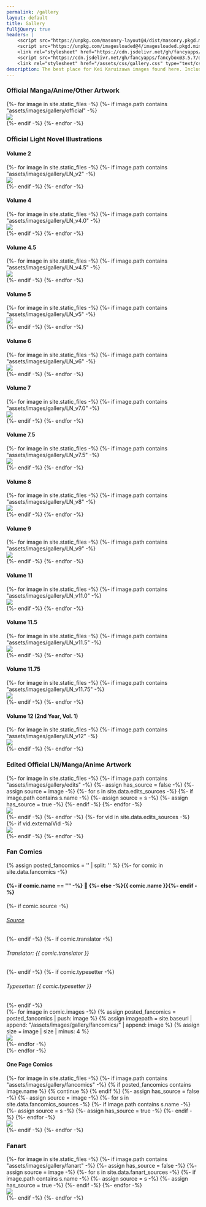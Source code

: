 ```yaml
---
permalink: /gallery
layout: default
title: Gallery
fulljQuery: true
headers: |
    <script src="https://unpkg.com/masonry-layout@4/dist/masonry.pkgd.min.js"></script>
    <script src="https://unpkg.com/imagesloaded@4/imagesloaded.pkgd.min.js"></script>
    <link rel="stylesheet" href="https://cdn.jsdelivr.net/gh/fancyapps/fancybox@3.5.7/dist/jquery.fancybox.min.css" />
    <script src="https://cdn.jsdelivr.net/gh/fancyapps/fancybox@3.5.7/dist/jquery.fancybox.min.js"></script>
    <link rel="stylesheet" href="/assets/css/gallery.css" type="text/css">
description: The best place for Kei Karuizawa images found here. Includes official, edited official and fan artworks. Along with translated comics when available. Gallery is updated frequently when possible.
---
```

<section class="msetup mcontent" id="gallery-d">
    <div id="content" class="container-fluid">
        <h3>Official Manga/Anime/Other Artwork</h3>
        <div class="images-container">
            <div class="grid row center-block" id="officialRow">
            {%- for image in site.static_files -%}
            {%- if image.path contains "assets/images/gallery/official" -%}
                <div class="col-sm-3 grid-item">
                    <a data-fancybox="gallery" data-caption="<a target='_blank' href='{{ site.baseurl }}{{ image.path }}'>Full Image</a>" href="{{ site.baseurl }}{{ image.path}}">
                        <img class="pic" src="{{ site.baseurl }}/assets/images/gallery/thumbnails/official/{{ image.basename | append: ".jpg" }}">
                    </a>
                </div>
            {%- endif -%}
            {%- endfor -%}
            </div>
        </div>
        <h3>Official Light Novel Illustrations</h3>
        <h4>Volume 2</h4>
        <div class="images-container">
            <div class="grid row center-block" id="officialRow">
            {%- for image in site.static_files -%}
            {%- if image.path contains "assets/images/gallery/LN_v2" -%}
                <div class="col-sm-3 grid-item">
                    <a data-fancybox="gallery" data-caption="<a target='_blank' href='{{ site.baseurl }}{{ image.path }}'>Full Image</a>" href="{{ site.baseurl }}{{ image.path}}">
                        <img class="pic" src="{{ site.baseurl }}/assets/images/gallery/thumbnails/LN_v2/{{ image.basename | append: ".jpg" }}">
                    </a>
                </div>
            {%- endif -%}
            {%- endfor -%}
            </div>
        </div>
        <h4>Volume 4</h4>
        <div class="images-container">
            <div class="grid row center-block" id="officialRow">
            {%- for image in site.static_files -%}
            {%- if image.path contains "assets/images/gallery/LN_v4.0" -%}
                <div class="col-sm-3 grid-item">
                    <a data-fancybox="gallery" data-caption="<a target='_blank' href='{{ site.baseurl }}{{ image.path }}'>Full Image</a>" href="{{ site.baseurl }}{{ image.path}}">
                        <img class="pic" src="{{ site.baseurl }}/assets/images/gallery/thumbnails/LN_v4.0/{{ image.basename | append: ".jpg" }}">
                    </a>
                </div>
            {%- endif -%}
            {%- endfor -%}
            </div>
        </div>
        <h4>Volume 4.5</h4>
        <div class="images-container">
            <div class="grid row center-block" id="officialRow">
            {%- for image in site.static_files -%}
            {%- if image.path contains "assets/images/gallery/LN_v4.5" -%}
                <div class="col-sm-3 grid-item">
                    <a data-fancybox="gallery" data-caption="<a target='_blank' href='{{ site.baseurl }}{{ image.path }}'>Full Image</a>" href="{{ site.baseurl }}{{ image.path}}">
                        <img class="pic" src="{{ site.baseurl }}/assets/images/gallery/thumbnails/LN_v4.5/{{ image.basename | append: ".jpg" }}">
                    </a>
                </div>
            {%- endif -%}
            {%- endfor -%}
            </div>
        </div>
        <h4>Volume 5</h4>
        <div class="images-container">
            <div class="grid row center-block" id="officialRow">
            {%- for image in site.static_files -%}
            {%- if image.path contains "assets/images/gallery/LN_v5" -%}
                <div class="col-sm-3 grid-item">
                    <a data-fancybox="gallery" data-caption="<a target='_blank' href='{{ site.baseurl }}{{ image.path }}'>Full Image</a>" href="{{ site.baseurl }}{{ image.path}}">
                        <img class="pic" src="{{ site.baseurl }}/assets/images/gallery/thumbnails/LN_v5/{{ image.basename | append: ".jpg" }}">
                    </a>
                </div>
            {%- endif -%}
            {%- endfor -%}
            </div>
        </div>
        <h4>Volume 6</h4>
        <div class="images-container">
            <div class="grid row center-block" id="officialRow">
            {%- for image in site.static_files -%}
            {%- if image.path contains "assets/images/gallery/LN_v6" -%}
                <div class="col-sm-3 grid-item">
                    <a data-fancybox="gallery" data-caption="<a target='_blank' href='{{ site.baseurl }}{{ image.path }}'>Full Image</a>" href="{{ site.baseurl }}{{ image.path}}">
                        <img class="pic" src="{{ site.baseurl }}/assets/images/gallery/thumbnails/LN_v6/{{ image.basename | append: ".jpg" }}">
                    </a>
                </div>
            {%- endif -%}
            {%- endfor -%}
            </div>
        </div>
        <h4>Volume 7</h4>
        <div class="images-container">
            <div class="grid row center-block" id="officialRow">
            {%- for image in site.static_files -%}
            {%- if image.path contains "assets/images/gallery/LN_v7.0" -%}
                <div class="col-sm-3 grid-item">
                    <a data-fancybox="gallery" data-caption="<a target='_blank' href='{{ site.baseurl }}{{ image.path }}'>Full Image</a>" href="{{ site.baseurl }}{{ image.path}}">
                        <img class="pic" src="{{ site.baseurl }}/assets/images/gallery/thumbnails/LN_v7.0/{{ image.basename | append: ".jpg" }}">
                    </a>
                </div>
            {%- endif -%}
            {%- endfor -%}
            </div>
        </div>
        <h4>Volume 7.5</h4>
        <div class="images-container">
            <div class="grid row center-block" id="officialRow">
            {%- for image in site.static_files -%}
            {%- if image.path contains "assets/images/gallery/LN_v7.5" -%}
                <div class="col-sm-3 grid-item">
                    <a data-fancybox="gallery" data-caption="<a target='_blank' href='{{ site.baseurl }}{{ image.path }}'>Full Image</a>" href="{{ site.baseurl }}{{ image.path}}">
                        <img class="pic" src="{{ site.baseurl }}/assets/images/gallery/thumbnails/LN_v7.5/{{ image.basename | append: ".jpg" }}">
                    </a>
                </div>
            {%- endif -%}
            {%- endfor -%}
            </div>
        </div>
        <h4>Volume 8</h4>
        <div class="images-container">
            <div class="grid row center-block" id="officialRow">
            {%- for image in site.static_files -%}
            {%- if image.path contains "assets/images/gallery/LN_v8" -%}
                <div class="col-sm-3 grid-item">
                    <a data-fancybox="gallery" data-caption="<a target='_blank' href='{{ site.baseurl }}{{ image.path }}'>Full Image</a>" href="{{ site.baseurl }}{{ image.path}}">
                        <img class="pic" src="{{ site.baseurl }}/assets/images/gallery/thumbnails/LN_v8/{{ image.basename | append: ".jpg" }}">
                    </a>
                </div>
            {%- endif -%}
            {%- endfor -%}
            </div>
        </div>
        <h4>Volume 9</h4>
        <div class="images-container">
            <div class="grid row center-block" id="officialRow">
            {%- for image in site.static_files -%}
            {%- if image.path contains "assets/images/gallery/LN_v9" -%}
                <div class="col-sm-3 grid-item">
                    <a data-fancybox="gallery" data-caption="<a target='_blank' href='{{ site.baseurl }}{{ image.path }}'>Full Image</a>" href="{{ site.baseurl }}{{ image.path}}">
                        <img class="pic" src="{{ site.baseurl }}/assets/images/gallery/thumbnails/LN_v9/{{ image.basename | append: ".jpg" }}">
                    </a>
                </div>
            {%- endif -%}
            {%- endfor -%}
            </div>
        </div>
        <h4>Volume 11</h4>
        <div class="images-container">
            <div class="grid row center-block" id="officialRow">
            {%- for image in site.static_files -%}
            {%- if image.path contains "assets/images/gallery/LN_v11.0" -%}
                <div class="col-sm-3 grid-item">
                    <a data-fancybox="gallery" data-caption="<a target='_blank' href='{{ site.baseurl }}{{ image.path }}'>Full Image</a>" href="{{ site.baseurl }}{{ image.path}}">
                        <img class="pic" src="{{ site.baseurl }}/assets/images/gallery/thumbnails/LN_v11.0/{{ image.basename | append: ".jpg" }}">
                    </a>
                </div>
            {%- endif -%}
            {%- endfor -%}
            </div>
        </div>
        <h4>Volume 11.5</h4>
        <div class="images-container">
            <div class="grid row center-block" id="officialRow">
            {%- for image in site.static_files -%}
            {%- if image.path contains "assets/images/gallery/LN_v11.5" -%}
                <div class="col-sm-3 grid-item">
                    <a data-fancybox="gallery" data-caption="<a target='_blank' href='{{ site.baseurl }}{{ image.path }}'>Full Image</a>" href="{{ site.baseurl }}{{ image.path}}">
                        <img class="pic" src="{{ site.baseurl }}/assets/images/gallery/thumbnails/LN_v11.5/{{ image.basename | append: ".jpg" }}">
                    </a>
                </div>
            {%- endif -%}
            {%- endfor -%}
            </div>
        </div>
        <h4>Volume 11.75</h4>
        <div class="images-container">
            <div class="grid row center-block" id="officialRow">
            {%- for image in site.static_files -%}
            {%- if image.path contains "assets/images/gallery/LN_v11.75" -%}
                <div class="col-sm-3 grid-item">
                    <a data-fancybox="gallery" data-caption="<a target='_blank' href='{{ site.baseurl }}{{ image.path }}'>Full Image</a>" href="{{ site.baseurl }}{{ image.path}}">
                        <img class="pic" src="{{ site.baseurl }}/assets/images/gallery/thumbnails/LN_v11.75/{{ image.basename | append: ".jpg" }}">
                    </a>
                </div>
            {%- endif -%}
            {%- endfor -%}
            </div>
        </div>
        <h4>Volume 12 (2nd Year, Vol. 1)</h4>
        <div class="images-container">
            <div class="grid row center-block" id="officialRow">
            {%- for image in site.static_files -%}
            {%- if image.path contains "assets/images/gallery/LN_v12" -%}
                <div class="col-sm-3 grid-item">
                    <a data-fancybox="gallery" data-caption="<a target='_blank' href='{{ site.baseurl }}{{ image.path }}'>Full Image</a>" href="{{ site.baseurl }}{{ image.path}}">
                        <img class="pic" src="{{ site.baseurl }}/assets/images/gallery/thumbnails/LN_v12/{{ image.basename | append: ".jpg" }}">
                    </a>
                </div>
            {%- endif -%}
            {%- endfor -%}
            </div>
        </div>
        <h3>Edited Official LN/Manga/Anime Artwork</h3>
        <div class="images-container">
            <div class="grid row center-block" id="editsRow">
            {%- for image in site.static_files -%}
            {%- if image.path contains "assets/images/gallery/edits" -%}
                {%- assign has_source = false -%}
                {%- assign source = image -%}
                {%- for s in site.data.edits_sources -%}
                    {%- if image.path contains s.name -%}
                        {%- assign source = s -%}
                        {%- assign has_source = true -%}
                    {%- endif -%}
                {%- endfor -%}
                <div class="col-sm-3 grid-item">
                    <a data-fancybox="gallery" data-caption="<a target='_blank' href='{{ site.baseurl }}{{ image.path }}'>Full Image</a>
                    {%- if has_source -%}
                        {%- if source.artist -%}
                            </br> {{ source.artist }}
                        {% elsif source.sources %}
                            - Sources: {% for src in source.sources %} <a target='_blank' href='{{ src }}'>{{ forloop.index }}</a>{% endfor %}
                        {% elsif source.link %}
                            - <a target='_blank' href='{{ source.link }}'>Source</a>
                        {%- endif -%}
                        {%- if source.edited -%}
                            </br> Edited by: {{ source.edited }}
                        {%- endif -%}
                    {%- endif -%}" href="{{ site.baseurl }}{{ image.path }}">
                        <img class="pic" src="{{ site.baseurl }}/assets/images/gallery/thumbnails/edits/{% if image.extname == ".png" or image.extname == ".gif" %}{{ image.basename | append: ".jpg" }}{% else %}{{ image.name }}{% endif %}">
                    </a>
                </div>
            {%- endif -%}
            {%- endfor -%}
            {%- for vid in site.data.edits_sources -%}
            {%- if vid.externalVid -%}
                <div class="col-sm-3 grid-item">
                    <a data-fancybox="gallery" data-caption="<a target='_blank' href='{{ vid.ytlink }}'>Direct Link</a>
                    {%- if vid.artist -%}
                        </br> {{ source.artist }}
                    {% elsif vid.link %}
                        - <a target='_blank' href='{{ source.link }}'>Source</a>
                    {%- endif -%}
                    {%- if vid.edited -%}
                        </br> Edited by: {{ vid.edited }}
                    {%- endif -%}
                    " href="{{ vid.ytlink }}">
                        <img class="pic" src="{{ vid.thumbnail }}">
                    </a>
                </div>
            {%- endif -%}
            {%- endfor -%}
            </div>
        </div>
        <h3>Fan Comics</h3>
        {% assign posted_fancomics = '' | split: '' %}
        {%- for comic in site.data.fancomics -%}
        <h4>{%- if comic.name == "" -%} 🍆 {%- else -%}{{ comic.name }}{%- endif -%}</h4>
        {%- if comic.source -%}<h6><a href="{{ comic.source }}">Source</a></h6>{%- endif -%}
        {%- if comic.translator -%}<h6>Translator: {{ comic.translator }}</h6>{%- endif -%}
        {%- if comic.typesetter -%}<h6>Typesetter: {{ comic.typesetter }}</h6>{%- endif -%}
        <div class="images-container">
            <div class="grid row center-block">
            {%- for image in comic.images -%}
                {% assign posted_fancomics = posted_fancomics | push: image %}
                {% assign imagepath = site.baseurl | append: "/assets/images/gallery/fancomics/" | append: image %}
                {% assign size = image | size | minus: 4 %}
                <div class="col-sm-3 grid-item">
                    <a data-fancybox="gallery" data-caption="<a target='_blank' href='{{ imagepath }}'>Full Image</a>{% if comic.source %} - <a target='_blank' href='{{ comic.source }}'>Source</a>{% endif %}" href="{{ imagepath }}">
                        <img class="pic" src="{{ site.baseurl }}/assets/images/gallery/thumbnails/fancomics/{{ image | slice: 0, size | append: ".jpg" }}">
                    </a>
                </div>
            {%- endfor -%}
            </div>
        </div>
        {%- endfor -%}
        <h4>One Page Comics</h4>
        <div class="images-container">
            <div class="grid row center-block" id="comicsRow">
            {%- for image in site.static_files -%}
            {%- if image.path contains "assets/images/gallery/fancomics" -%}
                {% if posted_fancomics contains image.name %}
                    {% continue %}
                {% endif %}
                {%- assign has_source = false -%}
                {%- assign source = image -%}
                {%- for s in site.data.fancomics_sources -%}
                    {%- if image.path contains s.name -%}
                        {%- assign source = s -%}
                        {%- assign has_source = true -%}
                    {%- endif -%}
                {%- endfor -%}
                <div class="col-sm-3 grid-item">
                    <a data-fancybox="gallery" data-caption="<a target='_blank' href='{{ site.baseurl }}{{ image.path }}'>Full Image</a>
                    {% if has_source %} 
                        {% if source.link %}
                             - <a target='_blank' href='{{ source.link }}'>Source</a>
                        {% endif %}
                        {% if source.edited %}
                            </br> Edited by: {{ source.edited }} 
                        {% endif %}
                    {% endif %}" href="{{ site.baseurl }}{{ image.path }}">
                        <img class="pic" src="{{ site.baseurl }}/assets/images/gallery/thumbnails/fancomics/{{ image.basename | append: ".jpg" }}">
                    </a>
                </div>
            {%- endif -%}
            {%- endfor -%}
            </div>
        </div>
        <h3>Fanart</h3>
        <div class="images-container">
            <div class="grid row center-block" id="fanartRow">
            {%- for image in site.static_files -%}
            {%- if image.path contains "assets/images/gallery/fanart" -%}
                {%- assign has_source = false -%}
                {%- assign source = image -%}
                {%- for s in site.data.fanart_sources -%}
                    {%- if image.path contains s.name -%}
                        {%- assign source = s -%}
                        {%- assign has_source = true -%}
                    {%- endif -%}
                {%- endfor -%}
                <div class="col-sm-3 grid-item">
                    <a data-fancybox="gallery" data-caption="<a target='_blank' href='{{ site.baseurl }}{{ image.path }}'>Full Image</a>
                    {%- if has_source -%}
                        {%- if source.artist -%}
                            </br> {{ source.artist }}
                        {% elsif source.sources %}
                            - Sources: {% for src in source.sources %} <a target='_blank' href='{{ src }}'>{{ forloop.index }}</a>{% endfor %}
                        {% elsif source.link %}
                            - <a target='_blank' href='{{ source.link }}'>Source</a>
                        {%- endif -%}
                        {%- if source.edited -%}
                            </br> Edited by: {{ source.edited }}
                        {%- endif -%}
                    {%- endif -%}" href="{{ site.baseurl }}{{ image.path }}">
                        <img class="pic" src="{{ site.baseurl }}/assets/images/gallery/thumbnails/fanart/{% if image.extname == ".png" or image.extname == ".gif" %}{{ image.basename | append: ".jpg" }}{% else %}{{ image.name }}{% endif %}">
                    </a>
                </div>
            {%- endif -%}
            {%- endfor -%}
            </div>
        </div>
    </div>
</section>
<script>
$('.images-container').each( function(i, elem) {
    var $elem = $(elem);
    $elem.imagesLoaded( function() {
        $elem.masonry({
            itemSelector: '.grid-item'
        });
        $elem.fadeTo(200, 1);
        $('.grid-item .pic', $elem).each(function(n, img) {
            if (!img.complete) {
                $(img).on('load', function() {
                    $(img).fadeTo(300,1);
                });
            } else {
                $(img).fadeTo(300,1);
            }
        });

    });
});
</script>